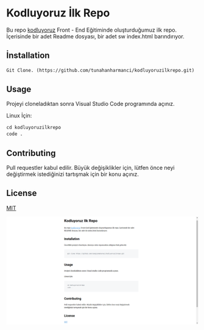 # Kodluyoruz İlk Repo

Bu repo [kodluyoruz](https://kodluyoruz.org/) Front - End Eğitiminde oluşturduğumuz ilk repo. İçerisinde bir adet Readme dosyası, bir adet sw index.html barındırıyor. 

## İnstallation
 
```markdown
Git Clone. (https://github.com/tunahanharmanci/kodluyoruzilkrepo.git)
```
## Usage
Projeyi cloneladıktan sonra Visual Studio Code programında açınız.

Linux İçin:

```markdown
cd kodluyoruzilkrepo
code .
```

## Contributing
Pull requestler kabul edilir. Büyük değişiklikler için, lütfen önce neyi değiştirmek istediğinizi tartışmak için bir konu açınız.

## License
[MIT](https://choosealicense.com/licenses/mit/)

![Porjenin Görseli](https://raw.githubusercontent.com/Kodluyoruz/taskforce/main/git/odev1/figures/markdown.png)

